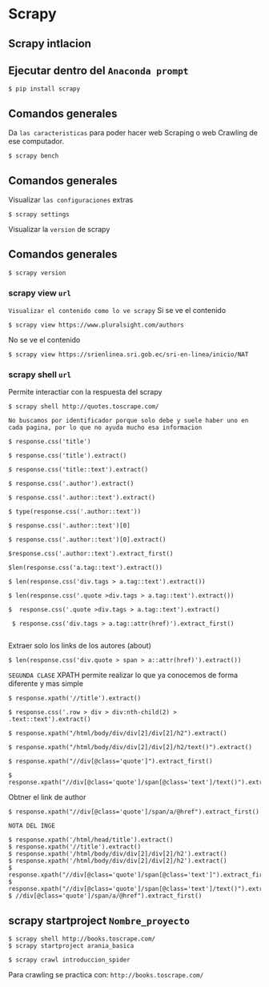 # Scrapy
## Scrapy intlacion

## Ejecutar dentro del `Anaconda prompt`
```
$ pip install scrapy
```

## Comandos generales
Da `las caracteristicas` para poder hacer web Scraping o web Crawling de ese computador.
```
$ scrapy bench
```

## Comandos generales
Visualizar `las configuraciones` extras
```
$ scrapy settings
```

Visualizar la `version` de scrapy
## Comandos generales
```
$ scrapy version
```

### scrapy view `url`

`Visualizar el contenido como lo ve scrapy`
Si se ve el contenido
```
$ scrapy view https://www.pluralsight.com/authors
```

No se ve el contenido
```
$ scrapy view https://srienlinea.sri.gob.ec/sri-en-linea/inicio/NAT
```

### scrapy shell `url`
Permite interactiar con la respuesta del scrapy
```
$ scrapy shell http://quotes.toscrape.com/
```

`No buscamos por identificador porque solo debe y suele haber uno en cada pagina, por lo que no ayuda mucho esa informacion`
```
$ response.css('title')

$ response.css('title').extract()

$ response.css('title::text').extract()

$ response.css('.author').extract()

$ response.css('.author::text').extract()

$ type(response.css('.author::text'))

$ response.css('.author::text')[0]

$ response.css('.author::text')[0].extract()

$response.css('.author::text').extract_first() 

$len(response.css('a.tag::text').extract())

$ len(response.css('div.tags > a.tag::text').extract())

$ len(response.css('.quote >div.tags > a.tag::text').extract())

$  response.css('.quote >div.tags > a.tag::text').extract()

 $ response.css('div.tags > a.tag::attr(href)').extract_first()


```


Extraer solo los links de los autores (about)
```
$ len(response.css('div.quote > span > a::attr(href)').extract())
```

`SEGUNDA CLASE`
XPATH permite realizar lo que ya conocemos de forma diferente y mas simple
```
$ response.xpath('//title').extract()

$ response.css('.row > div > div:nth-child(2) > .text::text').extract()

$ response.xpath("/html/body/div/div[2]/div[2]/h2").extract()

$ response.xpath("/html/body/div/div[2]/div[2]/h2/text()").extract()

$ response.xpath("//div[@class='quote']").extract_first()

$ response.xpath("//div[@class='quote']/span[@class='text']/text()").extract_first()

```

Obtner el link de author
```
$ response.xpath("//div[@class='quote']/span/a/@href").extract_first()

```

`NOTA DEL INGE`
```
$ response.xpath('/html/head/title').extract()
$ response.xpath('//title').extract()
$ response.xpath('/html/body/div/div[2]/div[2]/h2').extract()
$ response.xpath('/html/body/div/div[2]/div[2]/h2').extract()
$ response.xpath("//div[@class='quote']/span[@class='text']").extract_first()
$ response.xpath("//div[@class='quote']/span[@class='text']/text()").extract_first()
$ //div[@class='quote']/span/a/@href").extract_first()

```

## scrapy startproject `Nombre_proyecto`
 
```
$ scrapy shell http://books.toscrape.com/
$ scrapy startproject arania_basica

$ scrapy crawl introduccion_spider
```

Para crawling se practica con:
`http://books.toscrape.com/`











